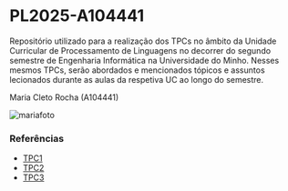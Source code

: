 # PL2025-A104441

Repositório utilizado para a realização dos TPCs no âmbito da Unidade Curricular de Processamento de Linguagens no decorrer do segundo semestre de Engenharia Informática na Universidade do Minho. Nesses mesmos TPCs, serão abordados e mencionados tópicos e assuntos lecionados durante as aulas da respetiva UC ao longo do semestre.


Maria Cleto Rocha
(A104441)

![mariafoto](https://github.com/user-attachments/assets/f61b04d8-4f40-48d7-b024-7aa42c478d6b)



### **Referências**
- [TPC1](./TPC1)
- [TPC2](./TPC2)
- [TPC3](./TPC3)
